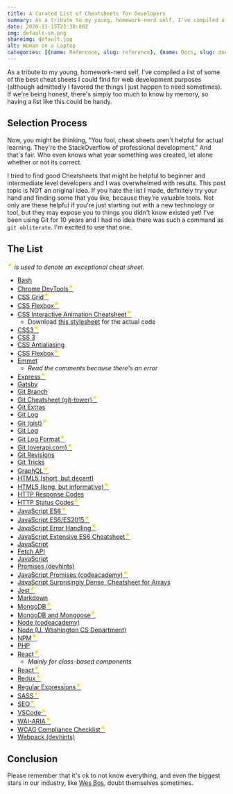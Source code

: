 ```yaml
---
title: A Curated List of Cheatsheets for Developers
summary: As a tribute to my young, homework-nerd self, I've compiled a list of some of the best cheat sheets I could find for web development purposes (although admittedly I favored the things I just happen to need sometimes).
date: 2020-11-15T21:38:00Z
img: default-sm.png
shareimg: default.jpg
alt: Woman on a Laptop
categories: [{name: Reference, slug: reference}, {name: Docs, slug: docs}]
---
```


<p class="drop-cap">As a tribute to my young, homework-nerd self, I've compiled a list of some of the best cheat sheets I could find for web development purposes (although admittedly I favored the things I just happen to need sometimes). If we're being honest, there's simply too much to know by memory, so having a list like this could be handy.</p>

## Selection Process

Now, you might be thinking, "You fool, cheat sheets aren't helpful for actual learning. They're the StackOverflow of professional development." And that's fair. Who even knows what year something was created, let alone whether or not its correct.

I tried to find good Cheatsheets that might be helpful to beginner and intermediate level developers and I was overwhelmed with results. This post topic is NOT an original idea. If you hate the list I made, definitely try your hand and finding some that you like, because they're valuable tools. Not only are these helpful if you're just starting out with a new technology or tool, but they may expose you to things you didn't know existed yet! I've been using Git for 10 years and I had no idea there was such a command as <code>git obliterate</code>. I'm excited to use that one.

## The List

<p><sup style="color: gold;">★</sup> <em>is used to  denote an exceptional cheat sheet.</em></p>

* <a href="https://devhints.io/bash" rel="nofollow noopener" target="_blank">Bash</a>
* <a href="http://anti-code.com/devtools-cheatsheet/" rel="nofollow noopener" target="_blank">Chrome DevTools<sup style="color: gold;">★</sup></a>
* <a href="https://devhints.io/css-grid" rel="nofollow noopener" target="_blank">CSS Grid<sup style="color: gold;">★</sup></a>
* <a href="https://devhints.io/css-flexbox" rel="nofollow noopener" target="_blank">CSS Flexbox<sup style="color: gold;">★</sup></a>
* <a href="http://www.justinaguilar.com/animations/index.html" rel="nofollow noopener" target="_blank">CSS Interactive Animation Cheatsheet<sup style="color: gold;">★</sup></a>
  * Download <a href="http://www.justinaguilar.com/animations/css/animations.css" target="_blank" rel="nofollow noopener">this stylesheet</a> for the actual code
* <a href="https://websitesetup.org/wp-content/uploads/2019/11/wsu-css-cheat-sheet-gdocs.pdf" rel="nofollow noopener" target="_blank">CSS3<sup style="color: gold;">★</sup></a>
* <a href="https://cloud.netlifyusercontent.com/assets/344dbf88-fdf9-42bb-adb4-46f01eedd629/d7fb67af-5180-463d-b58a-bfd4a220d5d0/css3-cheat-sheet.pdf" rel="nofollow noopener" target="_blank">CSS 3</a>
* <a href="https://devhints.io/css-antialias" rel="nofollow noopener" target="_blank">CSS Antialiasing</a>
* <a href="https://devhints.io/css-flexbox" rel="nofollow noopener" target="_blank">CSS Flexbox<sup style="color: gold;">★</sup></a>
* <a href="https://devhints.io/emmet" rel="nofollow noopener" target="_blank">Emmet</a>
  * <em>Read the comments because there's an error</em>
* <a href="https://cdn.fs.teachablecdn.com/2vOhSRtTxiMisDgOfixQ" rel="nofollow noopener" target="_blank">Express<sup style="color: gold;">★</sup></a>
* <a href="https://www.gatsbyjs.com/gatsby-cheat-sheet.pdf" target="_blank" rel="noopener">Gatsby</a>
* <a href="https://devhints.io/git-branch" rel="nofollow noopener" target="_blank">Git Branch</a>
* <a href="https://www.git-tower.com/blog/git-cheat-sheet" rel="nofollow noopener" target="_blank">Git Cheatsheet (git-tower)<sup style="color: gold;">★</sup></a>
* <a href="https://devhints.io/git-extras" rel="nofollow noopener" target="_blank">Git Extras</a>
* <a href="https://devhints.io/git-log" rel="nofollow noopener" target="_blank">Git Log</a>
* <a href="https://github.com/tiimgreen/github-cheat-sheet" rel="nofollow noopener" target="_blank">Git (gist)</a><sup style="color: gold;">★</sup>
* <a href="https://devhints.io/git-log" rel="nofollow noopener" target="_blank">Git Log</a>
* <a href="https://devhints.io/git-log-format" rel="nofollow noopener" target="_blank">Git Log Format<sup style="color: gold;">★</sup></a>
* <a href="https://overapi.com/git" rel="nofollow noopener" target="_blank">Git (overapi.com)<sup style="color: gold;">★</sup></a>
* <a href="https://devhints.io/git-revisions" rel="nofollow noopener" target="_blank">Git Revisions</a>
* <a href="https://devhints.io/git-tricks" rel="nofollow noopener" target="_blank">Git Tricks</a>
* <a href="https://devhints.io/graphql" target="_blank" rel="noopener">GraphQL<sup style="color: gold;">★</sup></a>
* <a href="https://websitesetup.org/wp-content/uploads/2019/11/html5-tag-cheat-sheet-2019.pdf" rel="follow noopener" target="_blank">HTML5 (short, but decent)</a>
* <a href="https://websitesetup.org/wp-content/uploads/2019/10/WSU-HTML-Cheat-Sheet.pdf" rel="follow noopener" target="_blank">HTML5 (long, but informative)<sup style="color: gold;">★</sup></a>
* <a href="http://www.cheat-sheets.org/saved-copy/http-response-codes-1.pdf" rel="nofollow noopener" target="_blank">HTTP Response Codes</a>
* <a href="https://cheatography.com/kstep/cheat-sheets/http-status-codes/pdf/" rel="nofollow noopener" target="_blank">HTTP Status Codes<sup style="color: gold;">★</sup></a>
* <a href="https://devhints.io/es6" target="_blank" rel="noopener">JavaScript ES6<sup style="color: gold;">★</sup></a>
* <a href="https://cdn.fs.teachablecdn.com/r6qlCKFbTtGgd1heJOlj" rel="nofollow noopener" target="_blank">JavaScript ES6/ES2015<sup style="color: gold;">★</sup></a>
* <a href="https://www.codecademy.com/learn/javascript-errors-debugging/modules/errors-and-error-handling/cheatsheet" rel="nofollow noopener" target="_blank">JavaScript Error Handling<sup style="color: gold;">★</sup></a>
* <a href="https://websitesetup.org/javascript-cheat-sheet/" rel="nofollow noopener" target="_blank">JavaScript Extensive ES6 Cheatsheet<sup style="color: gold;">★</sup></a>
* <a href="https://www.codecademy.com/learn/introduction-to-javascript/modules/javascript-promises/cheatsheet" rel="nofollow noopener" target="_blank">JavaScript</a>
* <a href="https://devhints.io/js-fetch" target="_blank" rel="noopener">Fetch API</a>
* <a href="https://devhints.io/promise" target="_blank" rel="noopener"></a><a href="https://www.codecademy.com/learn/introduction-to-javascript/modules/javascript-promises/cheatsheet" rel="nofollow noopener" target="_blank">JavaScript</a>
* <a href="https://devhints.io/promise" target="_blank" rel="noopener">Promises (devhints)</a>
* <a href="https://www.codecademy.com/learn/introduction-to-javascript/modules/javascript-promises/cheatsheet" rel="nofollow noopener" target="_blank">JavaScript Promises (codeacademy)<sup style="color: gold;">★</sup></a>
* <a href="https://devhints.io/js-array" rel="nofollow noopener" target="_blank">JavaScript Surprisingly Dense&nbsp; Cheatsheet for Arrays</a>
* <a href="https://devhints.io/jest" rel="nofollow noopener" target="_blank">Jest<sup style="color: gold;">★</sup></a>
* <a href="https://devhints.io/markdown" rel="nofollow noopener" target="_blank">Markdown</a>
* <a href="https://gist.github.com/bradtraversy/f407d642bdc3b31681bc7e56d95485b6" rel="nofollow noopener" target="_blank">MongoDB<sup style="color: gold;">★</sup></a>
* <a href="https://cdn.fs.teachablecdn.com/867VyMzGQEbWHBVUoYa1" rel="nofollow noopener" target="_blank">MongoDB and Mongoose<sup style="color: gold;">★</sup></a>
* <a href="https://www.codecademy.com/learn/learn-node-js/modules/introduction-to-node-js/cheatsheet" rel="nofollow noopener" target="_blank">Node (codeacademy)</a>
* <a href="https://courses.cs.washington.edu/courses/cse154/19su/resources/assets/cheatsheets/node-cheatsheet.pdf" rel="follow noopener" target="_blank">Node (U. Washington CS Department)</a>
* <a href="https://devhints.io/npm" target="_blank" rel="noopener">NPM<sup style="color: gold;">★</sup></a>
* <a href="https://websitesetup.org/php-cheat-sheet/" rel="nofollow noopener" target="_blank">PHP</a>
* <a href="https://cdn.fs.teachablecdn.com/WeMQPniRFaDKwV56zv1k" rel="nofollow noopener" target="_blank">React<sup style="color: gold;">★</sup></a>
  * <em>Mainly for class-based components</em>
* <a href="https://devhints.io/react" target="_blank" rel="noopener">React<sup style="color: gold;">★</sup></a>
* <a href="https://devhints.io/redux" target="_blank" rel="noopener">Redux<sup style="color: gold;">★</sup></a>
* <a href="https://devhints.io/regexp" rel="nofollow noopener" target="_blank">Regular Expressions<sup style="color: gold;">★</sup></a>
* <a href="https://devhints.io/sass" rel="nofollow noopener" target="_blank">SASS<sup style="color: gold;">★</sup></a>
* <a href="https://d2v4zi8pl64nxt.cloudfront.net/seo-cheat-sheet.pdf" rel="nofollow noopener" target="_blank">SEO<sup style="color: gold;">★</sup></a>
* <a href="https://devhints.io/vscode" rel="nofollow noopener" target="_blank">VSCode<sup style="color: gold;">★</sup></a>
* <a href="https://codepen.io/matchboxhero/post/aria-cheatsheet" rel="nofollow noopener" target="_blank">WAI-ARIA<sup style="color: gold;">★</sup></a>
* <a href="https://www.a11yproject.com/checklist/" rel="nofollow noopener" target="_blank">WCAG Compliance Checklist<sup style="color: gold;">★</sup></a>
* <a href="https://devhints.io/webpack" rel="nofollow noopener" target="_blank">Webpack (devhints)</a>

## Conclusion

Please remember that it's ok to not know everything, and even the biggest stars in our industry, like <a href="https://wesbos.com/" target="_blank" rel="noopener noreferrer">Wes Bos</a>, doubt themselves sometimes.

<post-image src="/wes-bos-tweet.jpg" alt="Wes Bos Tweet"></post-image>

